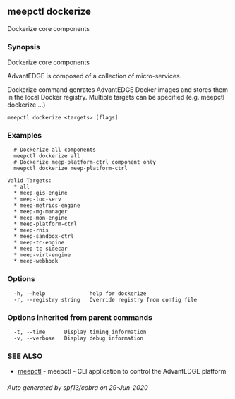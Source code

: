 ## meepctl dockerize

Dockerize core components

### Synopsis

Dockerize core components

AdvantEDGE is composed of a collection of micro-services.

Dockerize command genrates AdvantEDGE Docker images and stores them in
the local Docker registry.
Multiple targets can be specified (e.g. meepctl dockerize <target1> <target2>...)

```
meepctl dockerize <targets> [flags]
```

### Examples

```
  # Dockerize all components
  meepctl dockerize all
  # Dockerize meep-platform-ctrl component only
  meepctl dockerize meep-platform-ctrl

Valid Targets:
  * all
  * meep-gis-engine
  * meep-loc-serv
  * meep-metrics-engine
  * meep-mg-manager
  * meep-mon-engine
  * meep-platform-ctrl
  * meep-rnis
  * meep-sandbox-ctrl
  * meep-tc-engine
  * meep-tc-sidecar
  * meep-virt-engine
  * meep-webhook
```

### Options

```
  -h, --help              help for dockerize
  -r, --registry string   Override registry from config file
```

### Options inherited from parent commands

```
  -t, --time      Display timing information
  -v, --verbose   Display debug information
```

### SEE ALSO

* [meepctl](meepctl.md)	 - meepctl - CLI application to control the AdvantEDGE platform

###### Auto generated by spf13/cobra on 29-Jun-2020
